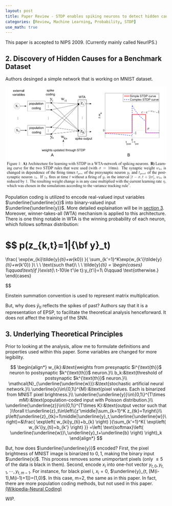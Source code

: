 ```yaml
---
layout: post
title: Paper Review - STDP enables spiking neurons to detect hidden causes of their inputs
categories: [Review, Machine Learning, Probability, STDP]
use_math: true
---
```


This paper is accepted to NIPS 2009. (Currently mainly called NeurIPS.)

## 2. Discovery of Hidden Causes for a Benchmark Dataset

Authors desinged a simple network that is working on MNIST dataset.

![Fig.1](images/stdp-enables-spiking-neurons-to-detect-hidden-causes-of-their-inputs-fig1.png)


Population coding is utilized to encode real-valued input variables $\underline{\underline{x}}$ into binary-valued input $\underline{\underline{y}}$. More detailed explaination will be in [section 3](#3-underlying-theoretical-principles). Moreover, winner-takes-all (WTA) mechanism is applied to this architecture. There is one thing notable in WTA is the winning probability of each neuron, which follows softmax distribution:

$$
p(z_{k,t}=1|{\bf y}_t)
=
\frac{
        \exp(w_{ki}\tilde{y}_{ti}+w_{k0})
    }{
        \sum_{k'=1}^K\exp(w_{k'i}\tilde{y}_{ti}+w_{k'0})
    }\\
    \ \\
    \text{such that}\\
    \ \\
    \tilde{y}_{ti}
    =
    \begin{cases}
        1\qquad\text{if }\exist_{\ t-10\le t'\le t}:y_{t'i}=1\\
        0\qquad \text{otherwise.}
    \end{cases}

$$

Einstein summation convention is used to represent matrix multiplication.

But, why does $\tilde{y}_{ti}$ reflects the spikes of past? Authors say that it is a representation of EPSP, to facilitate the theoretical analysis henceforward. It does not affect the training of the SNN.

## 3. Underlying Theoretical Principles

Prior to looking at the analysis, allow me to formulate definitions and properties used within this paper. Some variables are changed for more legibility.

$$
\begin{align*}
    w_{ik}:&\text{weights from presynaptic $i^{\text{th}}$ neuron to postsynaptic $k^{\text{th}}$ neuron.}\\
    b_k:&\text{threshold of postsynaptic $k^{\text{th}}$ neuron.}\\
    \mathcal{N}_{\underline{\underline{w}}}:&\text{stochastic artificial neural network.}\\
    \underline{x}\in\{0,1\}^{M}:&\text{pixel values. Each is binarized from MNIST pixel brightness.}\\
    \underline{\underline{y}}\in\{0,1\}^{T\times mM}:&\text{population-coded input with Poisson distribution.}\\
    \underline{\underline{z}}\in\{0,1\}^{T\times K}:&\text{output vector such that }\forall t:\underline{z}_t\in\left\{z'\middle|\sum_{k=1}^K z_{tk}=1\right\}\\
    p\left(\underline{z}_{tk}=1\middle|\underline{y}_t,\underline{\underline{w}}\right)=&\frac{
        \exp\left(
            w_{ki}y_{ti}+b_{k}
        \right)
    }{\sum_{k'=1}^K{
        \exp\left(
            w_{k'i}y_{ti}+b_{k'}
        \right)
    }}
    =\left(
        \text{softmax}\left(
            \underline{\underline{w}}\,\underline{y}_t+\underline{b}
        \right)
    \right)_k
\end{align*}
$$

But, how does $\underline{\underline{y}}$ encoded? First, the pixel brightness of MNIST image is binarized to $0, 1$, making the binary input $\underline{x}$. This process removes some unimportant pixels (only $\le5%$ of the data is black in them). Second, encode $x_i$ into one-hot vector $y_{t,0},y_{t,1},\cdots,y_{t,m-1}$. For instance, for black pixel i, $x_i=0$, $\underline{y}_{t, [M(i-1),M(i-1)+1]}=(1,0)$. In this case, m=2, the same as in this paper. In fact, there are more population coding methods, but not used in this paper. [(Wikipedia-Neural Coding)](https://en.wikipedia.org/wiki/Neural_coding#Population_coding)

*WIP.*
